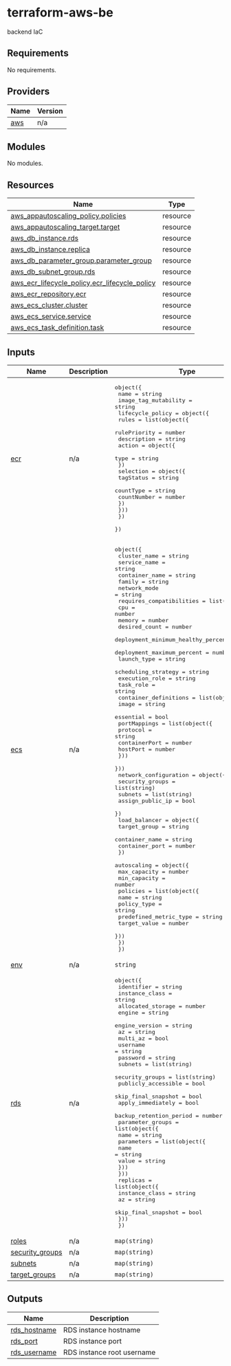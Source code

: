 # terraform-aws-be
backend IaC

<!-- BEGIN_TF_DOCS -->
## Requirements

No requirements.

## Providers

| Name | Version |
|------|---------|
| <a name="provider_aws"></a> [aws](#provider\_aws) | n/a |

## Modules

No modules.

## Resources

| Name | Type |
|------|------|
| [aws_appautoscaling_policy.policies](https://registry.terraform.io/providers/hashicorp/aws/latest/docs/resources/appautoscaling_policy) | resource |
| [aws_appautoscaling_target.target](https://registry.terraform.io/providers/hashicorp/aws/latest/docs/resources/appautoscaling_target) | resource |
| [aws_db_instance.rds](https://registry.terraform.io/providers/hashicorp/aws/latest/docs/resources/db_instance) | resource |
| [aws_db_instance.replica](https://registry.terraform.io/providers/hashicorp/aws/latest/docs/resources/db_instance) | resource |
| [aws_db_parameter_group.parameter_group](https://registry.terraform.io/providers/hashicorp/aws/latest/docs/resources/db_parameter_group) | resource |
| [aws_db_subnet_group.rds](https://registry.terraform.io/providers/hashicorp/aws/latest/docs/resources/db_subnet_group) | resource |
| [aws_ecr_lifecycle_policy.ecr_lifecycle_policy](https://registry.terraform.io/providers/hashicorp/aws/latest/docs/resources/ecr_lifecycle_policy) | resource |
| [aws_ecr_repository.ecr](https://registry.terraform.io/providers/hashicorp/aws/latest/docs/resources/ecr_repository) | resource |
| [aws_ecs_cluster.cluster](https://registry.terraform.io/providers/hashicorp/aws/latest/docs/resources/ecs_cluster) | resource |
| [aws_ecs_service.service](https://registry.terraform.io/providers/hashicorp/aws/latest/docs/resources/ecs_service) | resource |
| [aws_ecs_task_definition.task](https://registry.terraform.io/providers/hashicorp/aws/latest/docs/resources/ecs_task_definition) | resource |

## Inputs

| Name | Description | Type | Default | Required |
|------|-------------|------|---------|:--------:|
| <a name="input_ecr"></a> [ecr](#input\_ecr) | n/a | <pre>object({<br>    name                 = string<br>    image_tag_mutability = string<br>    lifecycle_policy = object({<br>      rules = list(object({<br>        rulePriority = number<br>        description  = string<br>        action = object({<br>          type = string<br>        })<br>        selection = object({<br>          tagStatus   = string<br>          countType   = string<br>          countNumber = number<br>        })<br>      }))<br>    })<br>  })</pre> | n/a | yes |
| <a name="input_ecs"></a> [ecs](#input\_ecs) | n/a | <pre>object({<br>    cluster_name                       = string<br>    service_name                       = string<br>    container_name                     = string<br>    family                             = string<br>    network_mode                       = string<br>    requires_compatibilities           = list(string)<br>    cpu                                = number<br>    memory                             = number<br>    desired_count                      = number<br>    deployment_minimum_healthy_percent = number<br>    deployment_maximum_percent         = number<br>    launch_type                        = string<br>    scheduling_strategy                = string<br>    execution_role                     = string<br>    task_role                          = string<br>    container_definitions = list(object({<br>      image     = string<br>      essential = bool<br>      portMappings = list(object({<br>        protocol      = string<br>        containerPort = number<br>        hostPort      = number<br>      }))<br>    }))<br>    network_configuration = object({<br>      security_groups  = list(string)<br>      subnets          = list(string)<br>      assign_public_ip = bool<br>    })<br>    load_balancer = object({<br>      target_group   = string<br>      container_name = string<br>      container_port = number<br>    })<br>    autoscaling = object({<br>      max_capacity = number<br>      min_capacity = number<br>      policies = list(object({<br>        name                   = string<br>        policy_type            = string<br>        predefined_metric_type = string<br>        target_value           = number<br>      }))<br>    })<br>  })</pre> | n/a | yes |
| <a name="input_env"></a> [env](#input\_env) | n/a | `string` | n/a | yes |
| <a name="input_rds"></a> [rds](#input\_rds) | n/a | <pre>object({<br>    identifier              = string<br>    instance_class          = string<br>    allocated_storage       = number<br>    engine                  = string<br>    engine_version          = string<br>    az                      = string<br>    multi_az                = bool<br>    username                = string<br>    password                = string<br>    subnets                 = list(string)<br>    security_groups         = list(string)<br>    publicly_accessible     = bool<br>    skip_final_snapshot     = bool<br>    apply_immediately       = bool<br>    backup_retention_period = number<br>    parameter_groups = list(object({<br>      name = string<br>      parameters = list(object({<br>        name  = string<br>        value = string<br>      }))<br>    }))<br>    replicas = list(object({<br>      instance_class      = string<br>      az                  = string<br>      skip_final_snapshot = bool<br>    }))<br>  })</pre> | n/a | yes |
| <a name="input_roles"></a> [roles](#input\_roles) | n/a | `map(string)` | n/a | yes |
| <a name="input_security_groups"></a> [security\_groups](#input\_security\_groups) | n/a | `map(string)` | n/a | yes |
| <a name="input_subnets"></a> [subnets](#input\_subnets) | n/a | `map(string)` | n/a | yes |
| <a name="input_target_groups"></a> [target\_groups](#input\_target\_groups) | n/a | `map(string)` | n/a | yes |

## Outputs

| Name | Description |
|------|-------------|
| <a name="output_rds_hostname"></a> [rds\_hostname](#output\_rds\_hostname) | RDS instance hostname |
| <a name="output_rds_port"></a> [rds\_port](#output\_rds\_port) | RDS instance port |
| <a name="output_rds_username"></a> [rds\_username](#output\_rds\_username) | RDS instance root username |
<!-- END_TF_DOCS -->